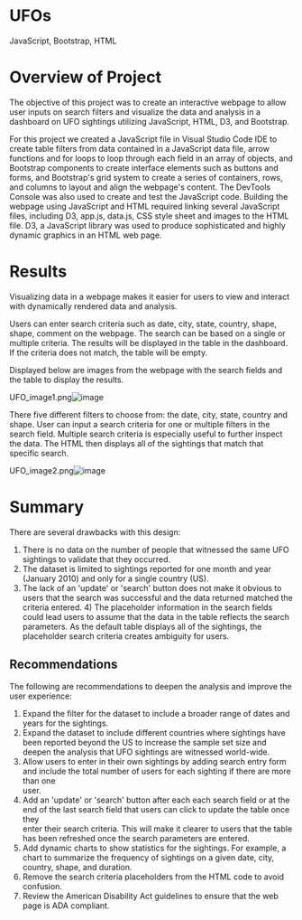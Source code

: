 # UFOs
JavaScript, Bootstrap, HTML

# Overview of Project

The objective of this project was to create an interactive webpage to allow user inputs on search filters and visualize the data and analysis in a dashboard on UFO sightings utilizing JavaScript, HTML, D3, and Bootstrap.


For this project we created a JavaScript file in Visual Studio Code IDE to create table filters from data contained in a JavaScript data file, arrow functions and for loops to loop through each field in an array of objects, and Bootstrap components to create interface elements such as buttons and forms, and Bootstrap's grid system to create a series of containers, rows, and columns to layout and align the webpage's content. The DevTools Console was also used to create and test the JavaScript code. Building the webpage using JavaScript and HTML required linking several JavaScript files, including D3, app.js, data.js, CSS style sheet and images to the HTML file. D3, a JavaScript library was used to produce sophisticated and highly dynamic graphics in an HTML web page.

# Results

Visualizing data in a webpage makes it easier for users to view and interact with dynamically rendered data and analysis.

Users can enter search criteria such as date, city, state, country, shape, shape, comment on the webpage. The search can be based on a single or multiple criteria. The results will be displayed in the table in the dashboard. If the criteria does not match, the table will be empty.

Displayed below are images from the webpage with the search fields and the table to display the results.

UFO_image1.png![image](https://user-images.githubusercontent.com/80140082/120116381-bd1e2500-c13c-11eb-96c5-913f3be96171.png)

There five different filters to choose from: the date, city, state, country and shape. User can input a search criteria for one or multiple filters in the search field. Multiple search criteria is especially useful to further inspect the data. The HTML then displays all of the sightings that match that specific search. 

UFO_image2.png![image](https://user-images.githubusercontent.com/80140082/120120795-881dcc80-c154-11eb-8a3a-b39e5954b126.png)


# Summary

  There are several drawbacks with this design:
  1) There is no data on the number of people that witnessed the same UFO sightings to validate that they occurred.
  2) The dataset is limited to sightings reported for one month and year (January 2010) and only for a single country (US).
  3) The lack of an 'update' or 'search' button does not make it obvious to users that the search was successful and the data returned matched the criteria entered.   4) The placeholder information in the search fields could lead users to assume that the data in the table reflects the search parameters. As the default table          displays all of the sightings, the placeholder search criteria creates ambiguity for users.
  
  ## Recommendations 
  
  The following are recommendations to deepen the analysis and improve the user experience:
  1) Expand the filter for the dataset to include a broader range of dates and years for the sightings.
  2) Expand the dataset to include different countries where sightings have been reported beyond the US to increase the sample set size and deepen the analysis that      UFO sightings are witnessed world-wide.
  3) Allow users to enter in their own sightings by adding search entry form and include the total number of users for each sighting if there are more than one     
     user.
  4) Add an 'update' or 'search' button after each each search field or at the end of the last search field that users can click to update the table once they   
     enter their search criteria. This will make it clearer to users that the table has been refreshed once the search parameters are entered. 
  5) Add dynamic charts to show statistics for the sightings. For example, a chart to summarize the frequency of sightings on a given date, city, country, shape,
     and duration.
  7) Remove the search criteria placeholders from the HTML code to avoid confusion.
  8) Review the American Disability Act guidelines to ensure that the web page is ADA compliant. 
  

